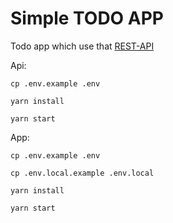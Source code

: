 # Simple TODO APP

Todo app which use that [REST-API]("https://github.com/watscho/express-mongodb-rest-api-boilerplate")

Api:

```cp .env.example .env```

```yarn install```

```yarn start```

App:

```cp .env.example .env```

```cp .env.local.example .env.local```

```yarn install```

```yarn start```